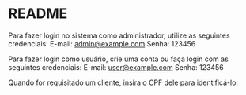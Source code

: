 # README

Para fazer login no sistema como administrador, utilize as seguintes credenciais:
E-mail: admin@example.com
Senha: 123456

Para fazer login como usuário, crie uma conta ou faça login com as seguintes credenciais:
E-mail: user@example.com
Senha: 123456

Quando for requisitado um cliente, insira o CPF dele para identificá-lo.